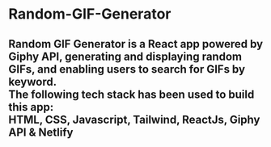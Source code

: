 # Random-GIF-Generator
## Random GIF Generator is a React app powered by Giphy API, generating and displaying random GIFs, and enabling users to search for GIFs by keyword.<br> The following tech stack has been used to build this app: <br>HTML, CSS, Javascript, Tailwind, ReactJs, Giphy API & Netlify
